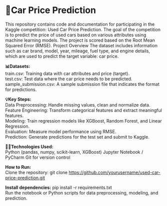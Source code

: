 # 🚗Car Price Prediction
This repository contains code and documentation for participating in the Kaggle competition: Used Car Price Prediction. The goal of the competition is to predict the price of used cars based on various attributes using machine learning models. The project is scored based on the Root Mean Squared Error (RMSE).
Project Overview
The dataset includes information such as car brand, model, year, mileage, fuel type, and engine details, which are used to predict the target variable: car price.

**📊Datasets:**  
train.csv: Training data with car attributes and price (target).  
test.csv: Test data where the car price needs to be predicted.  
sample_submission.csv: A sample submission file that indicates the format for predictions.

**💡Key Steps:**  
Data Preprocessing: Handle missing values, clean and normalize data.   
Feature Engineering: Transform categorical features and extract meaningful features.   
Modeling: Train regression models like XGBoost, Random Forest, and Linear Regression.  
Evaluation: Measure model performance using RMSE.  
Prediction: Generate predictions for the test set and submit to Kaggle.

**🧑‍💻Technologies Used:**  
Python (pandas, numpy, scikit-learn, XGBoost)
Jupyter Notebook / PyCharm
Git for version control

**How to Run:**  
Clone the repository:
git clone https://github.com/yourusername/used-car-price-prediction.git  

**Install dependencies:**
pip install -r requirements.txt  
Run the notebook or Python scripts for data preprocessing, modeling, and prediction.
